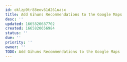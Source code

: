 ```yaml
---
id: oklzp9tr88eov61d261uasx
title: Add Gihuns Recommendations to the Google Maps
desc: ''
updated: 1665820687702
created: 1665820656984
status: ''
due: ''
priority: ''
owner: ''
TODO: Add Gihuns Recommendations to the Google Maps
---
```


[](https://www.google.com/maps/@/data=!3m1!4b1!4m2!11m1!2sol9pc8MMdzHNhnqsXmyh_aq2g1RJVw)